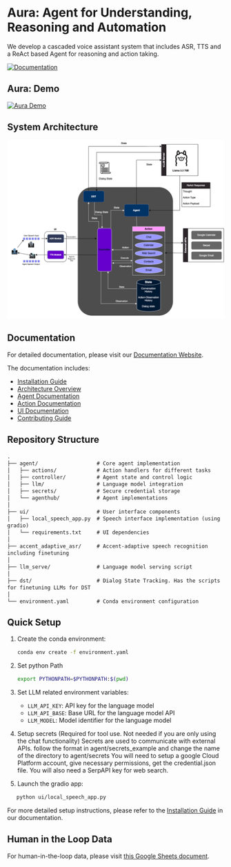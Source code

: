 # Aura: Agent for Understanding, Reasoning and Automation

We develop a cascaded voice assistant system that includes ASR, TTS and a 
ReAct based Agent for reasoning and action taking.

[![Documentation](https://img.shields.io/badge/docs-mkdocs-blue)](https://sentientia.github.io/Aura/)

## Aura: Demo

[![Aura Demo](https://img.youtube.com/vi/cb7w0GVwwF0/0.jpg)](https://www.youtube.com/watch?v=cb7w0GVwwF0)

## System Architecture

![Aura System Architecture](docs/images/aura_system_white.png)

## Documentation

For detailed documentation, please visit our [Documentation Website](https://sentientia.github.io/Aura/).

The documentation includes:
- [Installation Guide](https://sentientia.github.io/Aura/installation/)
- [Architecture Overview](https://sentientia.github.io/Aura/architecture/)
- [Agent Documentation](https://sentientia.github.io/Aura/agents/)
- [Action Documentation](https://sentientia.github.io/Aura/actions/)
- [UI Documentation](https://sentientia.github.io/Aura/ui/)
- [Contributing Guide](https://sentientia.github.io/Aura/contributing/)

## Repository Structure

```
.
├── agent/                   # Core agent implementation
│   ├── actions/             # Action handlers for different tasks
│   ├── controller/          # Agent state and control logic
│   ├── llm/                 # Language model integration
│   ├── secrets/             # Secure credential storage
│   └── agenthub/            # Agent implementations
│
├── ui/                      # User interface components
│   ├── local_speech_app.py  # Speech interface implementation (using gradio)
│   └── requirements.txt     # UI dependencies
│
├── accent_adaptive_asr/     # Accent-adaptive speech recognition including finetuning
│
├── llm_serve/               # Language model serving script
│
├── dst/                     # Dialog State Tracking. Has the scripts for finetuning LLMs for DST
│
└── environment.yaml         # Conda environment configuration
```

## Quick Setup

1. Create the conda environment:
   ```bash
   conda env create -f environment.yaml
   ```

2. Set python Path
   ```bash
   export PYTHONPATH=$PYTHONPATH:$(pwd)
   ```
3. Set LLM related environment variables:
    - `LLM_API_KEY`: API key for the language model
    - `LLM_API_BASE`: Base URL for the language model API
    - `LLM_MODEL`: Model identifier for the language model

4. Setup secrets (Required for tool use. Not needed if you are only using the chat functionality)
    Secrets are used to communicate with external APIs. follow the format in agent/secrets_example and change the name of the directory to agent/secrets
    You will need to setup a google Cloud Platform account, give necessary permissions, get the credential.json file. You will also need a SerpAPI key for web search.

5. Launch the gradio app:
 ```bash
    python ui/local_speech_app.py
 ```

For more detailed setup instructions, please refer to the [Installation Guide](https://sentientia.github.io/Aura/installation/) in our documentation.

## Human in the Loop Data

For human-in-the-loop data, please visit [this Google Sheets document](https://docs.google.com/spreadsheets/d/16_DApAlgunmG3pR4f8p9JYjO-v-2m8ZxduN9fZ-AblI/edit?usp=sharing).